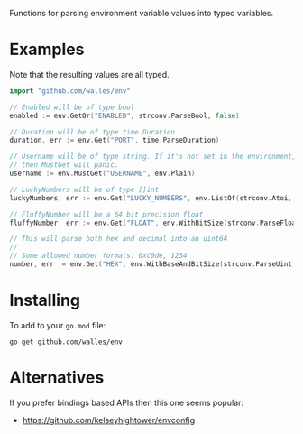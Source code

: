 Functions for parsing environment variable values into typed variables.

# Examples

Note that the resulting values are all typed.

```go
import "github.com/walles/env"

// Enabled will be of type bool
enabled := env.GetOr("ENABLED", strconv.ParseBool, false)

// Duration will be of type time.Duration
duration, err := env.Get("PORT", time.ParseDuration)

// Username will be of type string. If it's not set in the environment,
// then MustGet will panic.
username := env.MustGet("USERNAME", env.Plain)

// LuckyNumbers will be of type []int
luckyNumbers, err := env.Get("LUCKY_NUMBERS", env.ListOf(strconv.Atoi, ","))

// FluffyNumber will be a 64 bit precision float
fluffyNumber, err := env.Get("FLOAT", env.WithBitSize(strconv.ParseFloat, 64))

// This will parse both hex and decimal into an uint64
//
// Some allowed number formats: 0xC0de, 1234
number, err := env.Get("HEX", env.WithBaseAndBitSize(strconv.ParseUint, 0, 64))
```

# Installing

To add to your `go.mod` file:

```
go get github.com/walles/env
```

# Alternatives

If you prefer bindings based APIs then this one seems popular:

* <https://github.com/kelseyhightower/envconfig>

